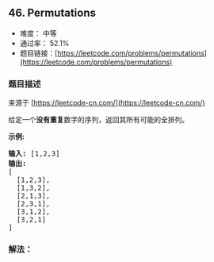 ## 46. Permutations

- 难度： 中等
- 通过率： 52.1%
- 题目链接：[https://leetcode.com/problems/permutations](https://leetcode.com/problems/permutations)


### 题目描述

来源于 [https://leetcode-cn.com/](https://leetcode-cn.com/)

<p>给定一个<strong>没有重复</strong>数字的序列，返回其所有可能的全排列。</p>

<p><strong>示例:</strong></p>

<pre><strong>输入:</strong> [1,2,3]
<strong>输出:</strong>
[
  [1,2,3],
  [1,3,2],
  [2,1,3],
  [2,3,1],
  [3,1,2],
  [3,2,1]
]</pre>


### 解法：